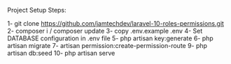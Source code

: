 Project Setup Steps: 

1- git clone https://github.com/jamtechdev/laravel-10-roles-permissions.git
2- composer i / composer update
3- copy .env.example .env 
4- Set DATABASE configuration in .env file
5- php artisan key:generate
6- php artisan migrate
7- artisan permission:create-permission-route
9- php artisan db:seed
10- php artisan serve